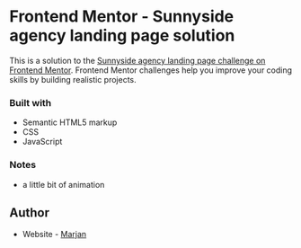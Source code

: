 # Frontend Mentor - Sunnyside agency landing page solution

This is a solution to the [Sunnyside agency landing page challenge on Frontend Mentor](https://www.frontendmentor.io/challenges/sunnyside-agency-landing-page-7yVs3B6ef). Frontend Mentor challenges help you improve your coding skills by building realistic projects.


### Built with
- Semantic HTML5 markup
- CSS
- JavaScript

### Notes

+ a little bit of animation

## Author

- Website - [Marjan](https://marjan-zivkovic.com)